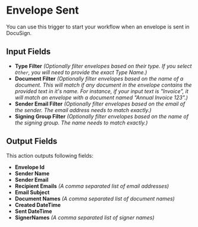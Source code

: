 # Envelope Sent

You can use this trigger to start your workflow when an envelope is sent in DocuSign.

## Input Fields

- **Type Filter** *(Optionally filter envelopes based on their type. If you select `Other`, you will need to provide the exact Type Name.)*
- **Document Filter** *(Optionally filter envelopes based on the name of a document. This will match if any document in the envelope contains the provided text in it's name. For instance, if your input text is "Invoice", it will match an envelope with a document named "Annual Invoice 123".)*
- **Sender Email Filter** *(Optionally filter envelopes based on the email of the sender. The email address needs to match exactly.)*
- **Signing Group Filter** *(Optionally filter envelopes based on the name of the signing group. The name needs to match exactly.)*

## Output Fields

This action outputs following fields:

- **Envelope Id**
- **Sender Name**
- **Sender Email**
- **Recipient Emails** *(A comma separated list of email addresses)*
- **Email Subject**
- **Document Names** *(A comma separated list of document names)*
- **Created DateTime**
- **Sent DateTime**
- **SignerNames** *(A comma separated list of signer names)*
